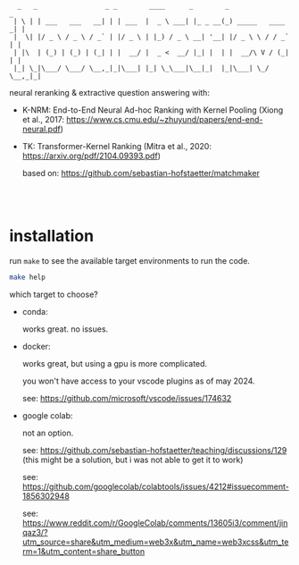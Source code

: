```
  _   _                 _ _        ____      _        _                 _ 
 | \ | | ___   ___   __| | | ___  |  _ \ ___| |_ _ __(_) _____   ____ _| |
 |  \| |/ _ \ / _ \ / _` | |/ _ \ | |_) / _ \ __| '__| |/ _ \ \ / / _` | |
 | |\  | (_) | (_) | (_| | |  __/ |  _ <  __/ |_| |  | |  __/\ V / (_| | |
 |_| \_|\___/ \___/ \__,_|_|\___| |_| \_\___|\__|_|  |_|\___| \_/ \__,_|_|
```

neural reranking & extractive question answering with:

-   K-NRM: End-to-End Neural Ad-hoc Ranking with Kernel Pooling (Xiong et al., 2017: https://www.cs.cmu.edu/~zhuyund/papers/end-end-neural.pdf)
-   TK: Transformer-Kernel Ranking (Mitra et al., 2020: https://arxiv.org/pdf/2104.09393.pdf)

    based on: https://github.com/sebastian-hofstaetter/matchmaker

<br><br>

# installation

run `make` to see the available target environments to run the code.

```bash
make help
```

which target to choose?

-   conda:

    works great. no issues.

-   docker:

    works great, but using a gpu is more complicated.
    
    you won't have access to your vscode plugins as of may 2024.

    see: https://github.com/microsoft/vscode/issues/174632

-   google colab:

    not an option.

    see: https://github.com/sebastian-hofstaetter/teaching/discussions/129 (this might be a solution, but i was not able to get it to work)

    see: https://github.com/googlecolab/colabtools/issues/4212#issuecomment-1856302948

    see: https://www.reddit.com/r/GoogleColab/comments/13605i3/comment/jinqaz3/?utm_source=share&utm_medium=web3x&utm_name=web3xcss&utm_term=1&utm_content=share_button

